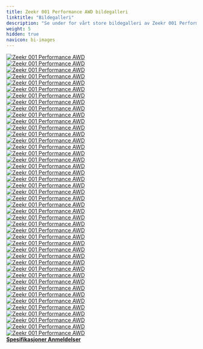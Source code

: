 ```yaml
---
title: Zeekr 001 Performance AWD bildegalleri
linktitle: "Bildegalleri"
description: "Se under for vårt store bildegalleri av Zeekr 001 Performance AWD. Klikk på bildene for høyoppløselige versjoner."
weight: 5
hidden: true
navicon: bi-images
---
```

<!-- markdownlint-disable MD033 -->
<div class="row" id ="my-gallery">
	<div class="pswp-grid-item col-6 col-md-4">
		<a href="https://media.evkx.net/multimedia/models/zeekr/001/001_performance_awd/camera_1.jpg"
data-pswp-src="https://media.evkx.net/multimedia/models/zeekr/001/001_performance_awd/camera_1.jpg"
data-pswp-width="3000"
data-pswp-height="2250" 
target="_blank">
			<img src="https://media.evkx.net/multimedia/models/zeekr/001/001_performance_awd/camera_1_xst.jpg" alt="Zeekr 001 Performance AWD" class="img-fluid " />
		</a>
	</div>
	<div class="pswp-grid-item col-6 col-md-4">
		<a href="https://media.evkx.net/multimedia/models/zeekr/001/001_performance_awd/camera_2.jpg"
data-pswp-src="https://media.evkx.net/multimedia/models/zeekr/001/001_performance_awd/camera_2.jpg"
data-pswp-width="3000"
data-pswp-height="2250" 
target="_blank">
			<img src="https://media.evkx.net/multimedia/models/zeekr/001/001_performance_awd/camera_2_xst.jpg" alt="Zeekr 001 Performance AWD" class="img-fluid " />
		</a>
	</div>
	<div class="pswp-grid-item col-6 col-md-4">
		<a href="https://media.evkx.net/multimedia/models/zeekr/001/001_performance_awd/camera_3.jpg"
data-pswp-src="https://media.evkx.net/multimedia/models/zeekr/001/001_performance_awd/camera_3.jpg"
data-pswp-width="3000"
data-pswp-height="2000" 
target="_blank">
			<img src="https://media.evkx.net/multimedia/models/zeekr/001/001_performance_awd/camera_3_xst.jpg" alt="Zeekr 001 Performance AWD" class="img-fluid " />
		</a>
	</div>
	<div class="pswp-grid-item col-6 col-md-4">
		<a href="https://media.evkx.net/multimedia/models/zeekr/001/001_performance_awd/charging_1.jpg"
data-pswp-src="https://media.evkx.net/multimedia/models/zeekr/001/001_performance_awd/charging_1.jpg"
data-pswp-width="3000"
data-pswp-height="2250" 
target="_blank">
			<img src="https://media.evkx.net/multimedia/models/zeekr/001/001_performance_awd/charging_1_xst.jpg" alt="Zeekr 001 Performance AWD" class="img-fluid " />
		</a>
	</div>
	<div class="pswp-grid-item col-6 col-md-4">
		<a href="https://media.evkx.net/multimedia/models/zeekr/001/001_performance_awd/doorhandles_1.jpg"
data-pswp-src="https://media.evkx.net/multimedia/models/zeekr/001/001_performance_awd/doorhandles_1.jpg"
data-pswp-width="3000"
data-pswp-height="2250" 
target="_blank">
			<img src="https://media.evkx.net/multimedia/models/zeekr/001/001_performance_awd/doorhandles_1_xst.jpg" alt="Zeekr 001 Performance AWD" class="img-fluid " />
		</a>
	</div>
	<div class="pswp-grid-item col-6 col-md-4">
		<a href="https://media.evkx.net/multimedia/models/zeekr/001/001_performance_awd/exterior_1.jpg"
data-pswp-src="https://media.evkx.net/multimedia/models/zeekr/001/001_performance_awd/exterior_1.jpg"
data-pswp-width="3000"
data-pswp-height="2000" 
target="_blank">
			<img src="https://media.evkx.net/multimedia/models/zeekr/001/001_performance_awd/exterior_1_xst.jpg" alt="Zeekr 001 Performance AWD" class="img-fluid " />
		</a>
	</div>
	<div class="pswp-grid-item col-6 col-md-4">
		<a href="https://media.evkx.net/multimedia/models/zeekr/001/001_performance_awd/exterior_2.jpg"
data-pswp-src="https://media.evkx.net/multimedia/models/zeekr/001/001_performance_awd/exterior_2.jpg"
data-pswp-width="3000"
data-pswp-height="2000" 
target="_blank">
			<img src="https://media.evkx.net/multimedia/models/zeekr/001/001_performance_awd/exterior_2_xst.jpg" alt="Zeekr 001 Performance AWD" class="img-fluid " />
		</a>
	</div>
	<div class="pswp-grid-item col-6 col-md-4">
		<a href="https://media.evkx.net/multimedia/models/zeekr/001/001_performance_awd/exterior_3.jpeg"
data-pswp-src="https://media.evkx.net/multimedia/models/zeekr/001/001_performance_awd/exterior_3.jpeg"
data-pswp-width="3000"
data-pswp-height="2059" 
target="_blank">
			<img src="https://media.evkx.net/multimedia/models/zeekr/001/001_performance_awd/exterior_3_xst.jpeg" alt="Zeekr 001 Performance AWD" class="img-fluid " />
		</a>
	</div>
	<div class="pswp-grid-item col-6 col-md-4">
		<a href="https://media.evkx.net/multimedia/models/zeekr/001/001_performance_awd/exterior_4.jpeg"
data-pswp-src="https://media.evkx.net/multimedia/models/zeekr/001/001_performance_awd/exterior_4.jpeg"
data-pswp-width="3000"
data-pswp-height="2059" 
target="_blank">
			<img src="https://media.evkx.net/multimedia/models/zeekr/001/001_performance_awd/exterior_4_xst.jpeg" alt="Zeekr 001 Performance AWD" class="img-fluid " />
		</a>
	</div>
	<div class="pswp-grid-item col-6 col-md-4">
		<a href="https://media.evkx.net/multimedia/models/zeekr/001/001_performance_awd/exterior_5.jpg"
data-pswp-src="https://media.evkx.net/multimedia/models/zeekr/001/001_performance_awd/exterior_5.jpg"
data-pswp-width="3000"
data-pswp-height="2001" 
target="_blank">
			<img src="https://media.evkx.net/multimedia/models/zeekr/001/001_performance_awd/exterior_5_xst.jpg" alt="Zeekr 001 Performance AWD" class="img-fluid " />
		</a>
	</div>
	<div class="pswp-grid-item col-6 col-md-4">
		<a href="https://media.evkx.net/multimedia/models/zeekr/001/001_performance_awd/exterior_6.jpg"
data-pswp-src="https://media.evkx.net/multimedia/models/zeekr/001/001_performance_awd/exterior_6.jpg"
data-pswp-width="3000"
data-pswp-height="2001" 
target="_blank">
			<img src="https://media.evkx.net/multimedia/models/zeekr/001/001_performance_awd/exterior_6_xst.jpg" alt="Zeekr 001 Performance AWD" class="img-fluid " />
		</a>
	</div>
	<div class="pswp-grid-item col-6 col-md-4">
		<a href="https://media.evkx.net/multimedia/models/zeekr/001/001_performance_awd/exterior_7.jpg"
data-pswp-src="https://media.evkx.net/multimedia/models/zeekr/001/001_performance_awd/exterior_7.jpg"
data-pswp-width="3000"
data-pswp-height="2000" 
target="_blank">
			<img src="https://media.evkx.net/multimedia/models/zeekr/001/001_performance_awd/exterior_7_xst.jpg" alt="Zeekr 001 Performance AWD" class="img-fluid " />
		</a>
	</div>
	<div class="pswp-grid-item col-6 col-md-4">
		<a href="https://media.evkx.net/multimedia/models/zeekr/001/001_performance_awd/exterior_8.jpg"
data-pswp-src="https://media.evkx.net/multimedia/models/zeekr/001/001_performance_awd/exterior_8.jpg"
data-pswp-width="3000"
data-pswp-height="2001" 
target="_blank">
			<img src="https://media.evkx.net/multimedia/models/zeekr/001/001_performance_awd/exterior_8_xst.jpg" alt="Zeekr 001 Performance AWD" class="img-fluid " />
		</a>
	</div>
	<div class="pswp-grid-item col-6 col-md-4">
		<a href="https://media.evkx.net/multimedia/models/zeekr/001/001_performance_awd/exterior_9.jpg"
data-pswp-src="https://media.evkx.net/multimedia/models/zeekr/001/001_performance_awd/exterior_9.jpg"
data-pswp-width="3000"
data-pswp-height="2000" 
target="_blank">
			<img src="https://media.evkx.net/multimedia/models/zeekr/001/001_performance_awd/exterior_9_xst.jpg" alt="Zeekr 001 Performance AWD" class="img-fluid " />
		</a>
	</div>
	<div class="pswp-grid-item col-6 col-md-4">
		<a href="https://media.evkx.net/multimedia/models/zeekr/001/001_performance_awd/frunk_1.jpg"
data-pswp-src="https://media.evkx.net/multimedia/models/zeekr/001/001_performance_awd/frunk_1.jpg"
data-pswp-width="3000"
data-pswp-height="2250" 
target="_blank">
			<img src="https://media.evkx.net/multimedia/models/zeekr/001/001_performance_awd/frunk_1_xst.jpg" alt="Zeekr 001 Performance AWD" class="img-fluid " />
		</a>
	</div>
	<div class="pswp-grid-item col-6 col-md-4">
		<a href="https://media.evkx.net/multimedia/models/zeekr/001/001_performance_awd/frunk_2.jpg"
data-pswp-src="https://media.evkx.net/multimedia/models/zeekr/001/001_performance_awd/frunk_2.jpg"
data-pswp-width="3000"
data-pswp-height="2250" 
target="_blank">
			<img src="https://media.evkx.net/multimedia/models/zeekr/001/001_performance_awd/frunk_2_xst.jpg" alt="Zeekr 001 Performance AWD" class="img-fluid " />
		</a>
	</div>
	<div class="pswp-grid-item col-6 col-md-4">
		<a href="https://media.evkx.net/multimedia/models/zeekr/001/001_performance_awd/headlights_1.jpg"
data-pswp-src="https://media.evkx.net/multimedia/models/zeekr/001/001_performance_awd/headlights_1.jpg"
data-pswp-width="3000"
data-pswp-height="2250" 
target="_blank">
			<img src="https://media.evkx.net/multimedia/models/zeekr/001/001_performance_awd/headlights_1_xst.jpg" alt="Zeekr 001 Performance AWD" class="img-fluid " />
		</a>
	</div>
	<div class="pswp-grid-item col-6 col-md-4">
		<a href="https://media.evkx.net/multimedia/models/zeekr/001/001_performance_awd/headlights_2.jpg"
data-pswp-src="https://media.evkx.net/multimedia/models/zeekr/001/001_performance_awd/headlights_2.jpg"
data-pswp-width="3000"
data-pswp-height="1687" 
target="_blank">
			<img src="https://media.evkx.net/multimedia/models/zeekr/001/001_performance_awd/headlights_2_xst.jpg" alt="Zeekr 001 Performance AWD" class="img-fluid " />
		</a>
	</div>
	<div class="pswp-grid-item col-6 col-md-4">
		<a href="https://media.evkx.net/multimedia/models/zeekr/001/001_performance_awd/headlights_3.jpg.jpeg"
data-pswp-src="https://media.evkx.net/multimedia/models/zeekr/001/001_performance_awd/headlights_3.jpg.jpeg"
data-pswp-width="3000"
data-pswp-height="2059" 
target="_blank">
			<img src="https://media.evkx.net/multimedia/models/zeekr/001/001_performance_awd/headlights_3.jpg_xst.jpeg" alt="Zeekr 001 Performance AWD" class="img-fluid " />
		</a>
	</div>
	<div class="pswp-grid-item col-6 col-md-4">
		<a href="https://media.evkx.net/multimedia/models/zeekr/001/001_performance_awd/headlights_4.jpeg"
data-pswp-src="https://media.evkx.net/multimedia/models/zeekr/001/001_performance_awd/headlights_4.jpeg"
data-pswp-width="3000"
data-pswp-height="2059" 
target="_blank">
			<img src="https://media.evkx.net/multimedia/models/zeekr/001/001_performance_awd/headlights_4_xst.jpeg" alt="Zeekr 001 Performance AWD" class="img-fluid " />
		</a>
	</div>
	<div class="pswp-grid-item col-6 col-md-4">
		<a href="https://media.evkx.net/multimedia/models/zeekr/001/001_performance_awd/headlights_5.jpeg"
data-pswp-src="https://media.evkx.net/multimedia/models/zeekr/001/001_performance_awd/headlights_5.jpeg"
data-pswp-width="3000"
data-pswp-height="2059" 
target="_blank">
			<img src="https://media.evkx.net/multimedia/models/zeekr/001/001_performance_awd/headlights_5_xst.jpeg" alt="Zeekr 001 Performance AWD" class="img-fluid " />
		</a>
	</div>
	<div class="pswp-grid-item col-6 col-md-4">
		<a href="https://media.evkx.net/multimedia/models/zeekr/001/001_performance_awd/headlights_6.jpeg"
data-pswp-src="https://media.evkx.net/multimedia/models/zeekr/001/001_performance_awd/headlights_6.jpeg"
data-pswp-width="3000"
data-pswp-height="2059" 
target="_blank">
			<img src="https://media.evkx.net/multimedia/models/zeekr/001/001_performance_awd/headlights_6_xst.jpeg" alt="Zeekr 001 Performance AWD" class="img-fluid " />
		</a>
	</div>
	<div class="pswp-grid-item col-6 col-md-4">
		<a href="https://media.evkx.net/multimedia/models/zeekr/001/001_performance_awd/interior_1.jpg"
data-pswp-src="https://media.evkx.net/multimedia/models/zeekr/001/001_performance_awd/interior_1.jpg"
data-pswp-width="3000"
data-pswp-height="2250" 
target="_blank">
			<img src="https://media.evkx.net/multimedia/models/zeekr/001/001_performance_awd/interior_1_xst.jpg" alt="Zeekr 001 Performance AWD" class="img-fluid " />
		</a>
	</div>
	<div class="pswp-grid-item col-6 col-md-4">
		<a href="https://media.evkx.net/multimedia/models/zeekr/001/001_performance_awd/interior_2.jpg"
data-pswp-src="https://media.evkx.net/multimedia/models/zeekr/001/001_performance_awd/interior_2.jpg"
data-pswp-width="3000"
data-pswp-height="2250" 
target="_blank">
			<img src="https://media.evkx.net/multimedia/models/zeekr/001/001_performance_awd/interior_2_xst.jpg" alt="Zeekr 001 Performance AWD" class="img-fluid " />
		</a>
	</div>
	<div class="pswp-grid-item col-6 col-md-4">
		<a href="https://media.evkx.net/multimedia/models/zeekr/001/001_performance_awd/interior_3.jpg"
data-pswp-src="https://media.evkx.net/multimedia/models/zeekr/001/001_performance_awd/interior_3.jpg"
data-pswp-width="3000"
data-pswp-height="2250" 
target="_blank">
			<img src="https://media.evkx.net/multimedia/models/zeekr/001/001_performance_awd/interior_3_xst.jpg" alt="Zeekr 001 Performance AWD" class="img-fluid " />
		</a>
	</div>
	<div class="pswp-grid-item col-6 col-md-4">
		<a href="https://media.evkx.net/multimedia/models/zeekr/001/001_performance_awd/interior_4.jpg"
data-pswp-src="https://media.evkx.net/multimedia/models/zeekr/001/001_performance_awd/interior_4.jpg"
data-pswp-width="3000"
data-pswp-height="2250" 
target="_blank">
			<img src="https://media.evkx.net/multimedia/models/zeekr/001/001_performance_awd/interior_4_xst.jpg" alt="Zeekr 001 Performance AWD" class="img-fluid " />
		</a>
	</div>
	<div class="pswp-grid-item col-6 col-md-4">
		<a href="https://media.evkx.net/multimedia/models/zeekr/001/001_performance_awd/interior_5.jpg"
data-pswp-src="https://media.evkx.net/multimedia/models/zeekr/001/001_performance_awd/interior_5.jpg"
data-pswp-width="3000"
data-pswp-height="2250" 
target="_blank">
			<img src="https://media.evkx.net/multimedia/models/zeekr/001/001_performance_awd/interior_5_xst.jpg" alt="Zeekr 001 Performance AWD" class="img-fluid " />
		</a>
	</div>
	<div class="pswp-grid-item col-6 col-md-4">
		<a href="https://media.evkx.net/multimedia/models/zeekr/001/001_performance_awd/interior_6.jpg"
data-pswp-src="https://media.evkx.net/multimedia/models/zeekr/001/001_performance_awd/interior_6.jpg"
data-pswp-width="3000"
data-pswp-height="2250" 
target="_blank">
			<img src="https://media.evkx.net/multimedia/models/zeekr/001/001_performance_awd/interior_6_xst.jpg" alt="Zeekr 001 Performance AWD" class="img-fluid " />
		</a>
	</div>
	<div class="pswp-grid-item col-6 col-md-4">
		<a href="https://media.evkx.net/multimedia/models/zeekr/001/001_performance_awd/interior_7.jpg"
data-pswp-src="https://media.evkx.net/multimedia/models/zeekr/001/001_performance_awd/interior_7.jpg"
data-pswp-width="3000"
data-pswp-height="2250" 
target="_blank">
			<img src="https://media.evkx.net/multimedia/models/zeekr/001/001_performance_awd/interior_7_xst.jpg" alt="Zeekr 001 Performance AWD" class="img-fluid " />
		</a>
	</div>
	<div class="pswp-grid-item col-6 col-md-4">
		<a href="https://media.evkx.net/multimedia/models/zeekr/001/001_performance_awd/interior_8.jpg"
data-pswp-src="https://media.evkx.net/multimedia/models/zeekr/001/001_performance_awd/interior_8.jpg"
data-pswp-width="3000"
data-pswp-height="2000" 
target="_blank">
			<img src="https://media.evkx.net/multimedia/models/zeekr/001/001_performance_awd/interior_8_xst.jpg" alt="Zeekr 001 Performance AWD" class="img-fluid " />
		</a>
	</div>
	<div class="pswp-grid-item col-6 col-md-4">
		<a href="https://media.evkx.net/multimedia/models/zeekr/001/001_performance_awd/logo_1.jpg"
data-pswp-src="https://media.evkx.net/multimedia/models/zeekr/001/001_performance_awd/logo_1.jpg"
data-pswp-width="3000"
data-pswp-height="2250" 
target="_blank">
			<img src="https://media.evkx.net/multimedia/models/zeekr/001/001_performance_awd/logo_1_xst.jpg" alt="Zeekr 001 Performance AWD" class="img-fluid " />
		</a>
	</div>
	<div class="pswp-grid-item col-6 col-md-4">
		<a href="https://media.evkx.net/multimedia/models/zeekr/001/001_performance_awd/main_1.jpg"
data-pswp-src="https://media.evkx.net/multimedia/models/zeekr/001/001_performance_awd/main_1.jpg"
data-pswp-width="3000"
data-pswp-height="2000" 
target="_blank">
			<img src="https://media.evkx.net/multimedia/models/zeekr/001/001_performance_awd/main_1_xst.jpg" alt="Zeekr 001 Performance AWD" class="img-fluid " />
		</a>
	</div>
	<div class="pswp-grid-item col-6 col-md-4">
		<a href="https://media.evkx.net/multimedia/models/zeekr/001/001_performance_awd/rearlights_1.jpg"
data-pswp-src="https://media.evkx.net/multimedia/models/zeekr/001/001_performance_awd/rearlights_1.jpg"
data-pswp-width="3000"
data-pswp-height="2001" 
target="_blank">
			<img src="https://media.evkx.net/multimedia/models/zeekr/001/001_performance_awd/rearlights_1_xst.jpg" alt="Zeekr 001 Performance AWD" class="img-fluid " />
		</a>
	</div>
	<div class="pswp-grid-item col-6 col-md-4">
		<a href="https://media.evkx.net/multimedia/models/zeekr/001/001_performance_awd/rearlights_2.jpg"
data-pswp-src="https://media.evkx.net/multimedia/models/zeekr/001/001_performance_awd/rearlights_2.jpg"
data-pswp-width="3000"
data-pswp-height="2250" 
target="_blank">
			<img src="https://media.evkx.net/multimedia/models/zeekr/001/001_performance_awd/rearlights_2_xst.jpg" alt="Zeekr 001 Performance AWD" class="img-fluid " />
		</a>
	</div>
	<div class="pswp-grid-item col-6 col-md-4">
		<a href="https://media.evkx.net/multimedia/models/zeekr/001/001_performance_awd/rearlights_3.jpg"
data-pswp-src="https://media.evkx.net/multimedia/models/zeekr/001/001_performance_awd/rearlights_3.jpg"
data-pswp-width="3000"
data-pswp-height="2250" 
target="_blank">
			<img src="https://media.evkx.net/multimedia/models/zeekr/001/001_performance_awd/rearlights_3_xst.jpg" alt="Zeekr 001 Performance AWD" class="img-fluid " />
		</a>
	</div>
	<div class="pswp-grid-item col-6 col-md-4">
		<a href="https://media.evkx.net/multimedia/models/zeekr/001/001_performance_awd/rearlights_4.jpeg"
data-pswp-src="https://media.evkx.net/multimedia/models/zeekr/001/001_performance_awd/rearlights_4.jpeg"
data-pswp-width="3000"
data-pswp-height="2059" 
target="_blank">
			<img src="https://media.evkx.net/multimedia/models/zeekr/001/001_performance_awd/rearlights_4_xst.jpeg" alt="Zeekr 001 Performance AWD" class="img-fluid " />
		</a>
	</div>
	<div class="pswp-grid-item col-6 col-md-4">
		<a href="https://media.evkx.net/multimedia/models/zeekr/001/001_performance_awd/rearlights_5.jpeg"
data-pswp-src="https://media.evkx.net/multimedia/models/zeekr/001/001_performance_awd/rearlights_5.jpeg"
data-pswp-width="3000"
data-pswp-height="2059" 
target="_blank">
			<img src="https://media.evkx.net/multimedia/models/zeekr/001/001_performance_awd/rearlights_5_xst.jpeg" alt="Zeekr 001 Performance AWD" class="img-fluid " />
		</a>
	</div>
	<div class="pswp-grid-item col-6 col-md-4">
		<a href="https://media.evkx.net/multimedia/models/zeekr/001/001_performance_awd/screens_1.jpg"
data-pswp-src="https://media.evkx.net/multimedia/models/zeekr/001/001_performance_awd/screens_1.jpg"
data-pswp-width="3000"
data-pswp-height="2000" 
target="_blank">
			<img src="https://media.evkx.net/multimedia/models/zeekr/001/001_performance_awd/screens_1_xst.jpg" alt="Zeekr 001 Performance AWD" class="img-fluid " />
		</a>
	</div>
	<div class="pswp-grid-item col-6 col-md-4">
		<a href="https://media.evkx.net/multimedia/models/zeekr/001/001_performance_awd/screens_2.jpg"
data-pswp-src="https://media.evkx.net/multimedia/models/zeekr/001/001_performance_awd/screens_2.jpg"
data-pswp-width="2500"
data-pswp-height="1667" 
target="_blank">
			<img src="https://media.evkx.net/multimedia/models/zeekr/001/001_performance_awd/screens_2_xst.jpg" alt="Zeekr 001 Performance AWD" class="img-fluid " />
		</a>
	</div>
	<div class="pswp-grid-item col-6 col-md-4">
		<a href="https://media.evkx.net/multimedia/models/zeekr/001/001_performance_awd/soundsystem_1.jpg"
data-pswp-src="https://media.evkx.net/multimedia/models/zeekr/001/001_performance_awd/soundsystem_1.jpg"
data-pswp-width="3000"
data-pswp-height="2250" 
target="_blank">
			<img src="https://media.evkx.net/multimedia/models/zeekr/001/001_performance_awd/soundsystem_1_xst.jpg" alt="Zeekr 001 Performance AWD" class="img-fluid " />
		</a>
	</div>
	<div class="pswp-grid-item col-6 col-md-4">
		<a href="https://media.evkx.net/multimedia/models/zeekr/001/001_performance_awd/soundsystem_2.jpg"
data-pswp-src="https://media.evkx.net/multimedia/models/zeekr/001/001_performance_awd/soundsystem_2.jpg"
data-pswp-width="3000"
data-pswp-height="2000" 
target="_blank">
			<img src="https://media.evkx.net/multimedia/models/zeekr/001/001_performance_awd/soundsystem_2_xst.jpg" alt="Zeekr 001 Performance AWD" class="img-fluid " />
		</a>
	</div>
	<div class="pswp-grid-item col-6 col-md-4">
		<a href="https://media.evkx.net/multimedia/models/zeekr/001/001_performance_awd/trunk_1.jpg"
data-pswp-src="https://media.evkx.net/multimedia/models/zeekr/001/001_performance_awd/trunk_1.jpg"
data-pswp-width="3000"
data-pswp-height="2001" 
target="_blank">
			<img src="https://media.evkx.net/multimedia/models/zeekr/001/001_performance_awd/trunk_1_xst.jpg" alt="Zeekr 001 Performance AWD" class="img-fluid " />
		</a>
	</div>
	<div class="pswp-grid-item col-6 col-md-4">
		<a href="https://media.evkx.net/multimedia/models/zeekr/001/001_performance_awd/wheels_1.jpg"
data-pswp-src="https://media.evkx.net/multimedia/models/zeekr/001/001_performance_awd/wheels_1.jpg"
data-pswp-width="3000"
data-pswp-height="2250" 
target="_blank">
			<img src="https://media.evkx.net/multimedia/models/zeekr/001/001_performance_awd/wheels_1_xst.jpg" alt="Zeekr 001 Performance AWD" class="img-fluid " />
		</a>
	</div>
	<div class="pswp-grid-item col-6 col-md-4">
		<a href="https://media.evkx.net/multimedia/models/zeekr/001/001_performance_awd/wheels_2.jpeg"
data-pswp-src="https://media.evkx.net/multimedia/models/zeekr/001/001_performance_awd/wheels_2.jpeg"
data-pswp-width="3000"
data-pswp-height="2059" 
target="_blank">
			<img src="https://media.evkx.net/multimedia/models/zeekr/001/001_performance_awd/wheels_2_xst.jpeg" alt="Zeekr 001 Performance AWD" class="img-fluid " />
		</a>
	</div>
</div>
<script type="module">
  import PhotoSwipeLightbox from '/js/photoswipe-lightbox.esm.js';
    const lightbox = new PhotoSwipeLightbox({
       gallery: '#my-gallery',
        children: 'a',
        pswpModule: () => import('/js/photoswipe.esm.js')
    });
lightbox.init();
</script>
<div class="mt-3 mb-3">
<a href="../specifications/" class="text-decoration-none text-black">
<strong><i class="bi-arrow-left"></i> Spesifikasjoner </strong>
</a>
<a href="../reviews/" class="text-decoration-none text-black float-end">
<strong>Anmeldelser <i class="bi-arrow-right"></i></strong>
</a>
</div>
